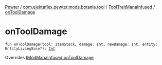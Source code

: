 [Pewter](../../index.md) / [com.ejektaflex.pewter.mods.botania.tool](../index.md) / [ToolTraitManaInfused](index.md) / [onToolDamage](./on-tool-damage.md)

# onToolDamage

`fun onToolDamage(tool: ItemStack, damage: `[`Int`](https://kotlinlang.org/api/latest/jvm/stdlib/kotlin/-int/index.html)`, newDamage: `[`Int`](https://kotlinlang.org/api/latest/jvm/stdlib/kotlin/-int/index.html)`, entity: EntityLivingBase?): `[`Int`](https://kotlinlang.org/api/latest/jvm/stdlib/kotlin/-int/index.html)

Overrides [IModManaInfused.onToolDamage](../../com.ejektaflex.pewter.shared.methods/-i-mod-mana-infused/on-tool-damage.md)

